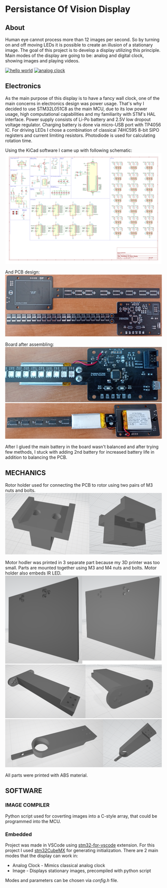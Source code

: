 
# Persistance Of Vision Display

## About

Human eye cannot process more than 12 images per second. So by turning on and off moving LEDs it is possible to create an illusion of a stationary image. The goal of this project is to develop a display utilizing this principle. Main modes of the display are going to be: analog and digital clock, showing images and playing videos.

[![hello world](https://img.youtube.com/vi/nO5H2S38heM/0.jpg)](https://www.youtube.com/watch?v=nO5H2S38heM)
[![analog clock](https://img.youtube.com/vi/prxCtZcyvlo/0.jpg)](https://www.youtube.com/watch?v=prxCtZcyvlo)

## Electronics

As the main purpose of this display is to have a fancy wall clock, one of the main concerns in electronics design was power usage. That's why I decided to use STM32L051C8 as the main MCU, due to its low power usage, high computational capabilities and my familiarity with STM's HAL interface. Power supply consists of Li-Po battery and 2.5V low dropout voltage regulator. Charging battery is done via micro-USB port with TP4056 IC. For driving LEDs I chose a combination of classical 74HC595 8-bit SIPO registers and current limiting resistors. Photodiode is used for calculating rotation time.

Using the KiCad software I came up with following schematic:
![Schematic](POV_display_readme\schematic.svg)

And PCB design:
![PCB](POV_display_readme/PCB.jpg)

Board after assembling:
![Assembled Front](POV_display_readme/AssembledFront.jpg)
![Assembled Back](POV_display_readme/AssembledBack.jpg)

After I glued the main battery in the board wasn't balanced and after trying few methods, I stuck with adding 2nd battery for increased battery life in addition to balancing the PCB.

## MECHANICS

Rotor holder used for connecting the PCB to rotor using two pairs of M3 nuts and bolts.
![Rotor holder](POV_display_readme/RotorHolder.png)

Motor hodler was printed in 3 separate part because my 3D printer was too small. Parts are mounted together using M3 and M4 nuts and bolts. Motor holder also embeds IR LED.
![Motor holder part1](POV_display_readme/MotorHolder1.png)
![Motor holder part2](POV_display_readme/MotorHolder2.png)
![Motor holder part3](POV_display_readme/MotorHolder3.png)

All parts were printed with ABS material.

## SOFTWARE

### IMAGE COMPILER

Python script used for coverting images into a C-style array, that could be programmed into the MCU.

### Embedded

Project was made in VSCode using [stm32-for-vscode](https://www.st.com/en/development-tools/stm32cubemx.html) extension. For this project I used [stm32CubeMX](https://github.com/bmd-studio/stm32-for-vscode) for generating initialization. There are 2 main modes that the display can work in:

- Analog Clock - Mimics classical analog clock
- Image - Displays stationary images, precompiled with python script

Modes and parameters can be chosen via *config.h* file.
